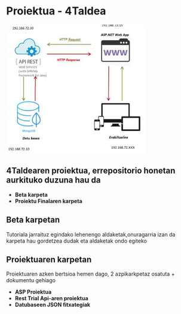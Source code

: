 Proiektua - 4Taldea
==

![image info](https://github.com/JosebaHL09/4TaldeaRep/blob/main/Rest%20Proiektua/Dokumentazioa/Trial_eta_Bestelakoak/estruktura.PNG)

4Taldearen proiektua, errepositorio honetan aurkituko duzuna hau da
--
* **Beta karpeta**  
* **Proiektu Finalaren karpeta**

Beta karpetan
--
Tutoriala jarraituz egindako lehenengo aldaketak,onuragarria izan da karpeta hau gordetzea dudak eta aldaketak ondo egiteko

Proiektuaren karpetan
--
Proiektuaren azken bertsioa hemen dago, 2 azpikarkpetaz osatuta + dokumentu gehiago
* **ASP Proiektua**  
* **Rest Trial Api-aren proiektua**
* **Datubaseen JSON fitxategiak**

	

